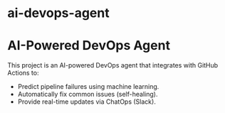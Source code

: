 # ai-devops-agent

# AI-Powered DevOps Agent

This project is an AI-powered DevOps agent that integrates with GitHub Actions to:
- Predict pipeline failures using machine learning.
- Automatically fix common issues (self-healing).
- Provide real-time updates via ChatOps (Slack).
